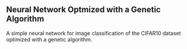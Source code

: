 ## Neural Network Optmized with a Genetic Algorithm
A simple neural network for image classification of the CIFAR10 dataset optimized with a genetic algorithm.